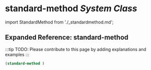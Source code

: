 # **standard-method** *System Class*

import StandardMethod from './_standardmethod.md';

<StandardMethod />

## Expanded Reference: standard-method

:::tip
TODO: Please contribute to this page by adding explanations and examples
:::

```lisp
(standard-method )
```
